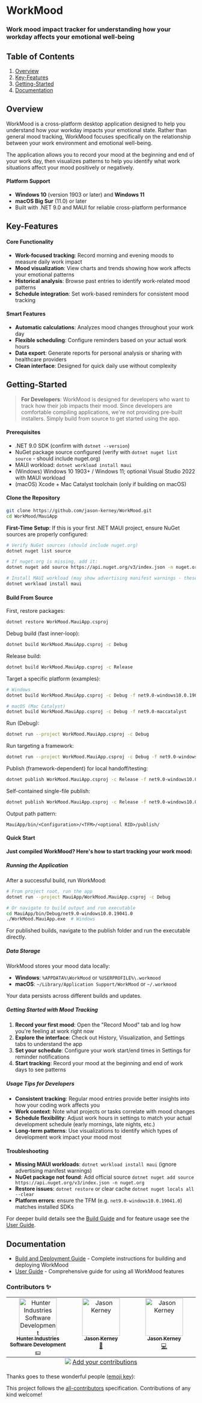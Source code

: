 <!-- GENERATED DOCUMENT DO NOT EDIT! -->
<!-- prettier-ignore-start -->
<!-- markdownlint-disable -->

<!-- Compiled with doculisp https://www.npmjs.com/package/doculisp -->

# WorkMood #

### Work mood impact tracker for understanding how your workday affects your emotional well-being ###

## Table of Contents ##

1. [Overview](#overview)
2. [Key-Features](#key-features)
3. [Getting-Started](#getting-started)
4. [Documentation](#documentation)

## Overview ##

WorkMood is a cross-platform desktop application designed to help you understand how your workday impacts your emotional state. Rather than general mood tracking, WorkMood focuses specifically on the relationship between your work environment and emotional well-being.

The application allows you to record your mood at the beginning and end of your work day, then visualizes patterns to help you identify what work situations affect your mood positively or negatively.

#### Platform Support ####

- **Windows 10** (version 1903 or later) and **Windows 11**
- **macOS Big Sur** (11.0) or later
- Built with .NET 9.0 and MAUI for reliable cross-platform performance

## Key-Features ##

#### Core Functionality ####

- **Work-focused tracking**: Record morning and evening moods to measure daily work impact
- **Mood visualization**: View charts and trends showing how work affects your emotional patterns
- **Historical analysis**: Browse past entries to identify work-related mood patterns
- **Schedule integration**: Set work-based reminders for consistent mood tracking

#### Smart Features ####

- **Automatic calculations**: Analyzes mood changes throughout your work day
- **Flexible scheduling**: Configure reminders based on your actual work hours
- **Data export**: Generate reports for personal analysis or sharing with healthcare providers
- **Clean interface**: Designed for quick daily use without complexity

## Getting-Started ##

> **For Developers**: WorkMood is designed for developers who want to track how their job impacts their mood. Since developers are comfortable compiling applications, we're not providing pre-built installers. Simply build from source to get started using the app.

#### Prerequisites ####

- .NET 9.0 SDK (confirm with `dotnet --version`)
- NuGet package source configured (verify with `dotnet nuget list source` - should include nuget.org)
- MAUI workload: `dotnet workload install maui`
- (Windows) Windows 10 1903+ / Windows 11; optional Visual Studio 2022 with MAUI workload
- (macOS) Xcode + Mac Catalyst toolchain (only if building on macOS)

#### Clone the Repository ####

```bash
git clone https://github.com/jason-kerney/WorkMood.git
cd WorkMood/MauiApp
```

**First-Time Setup**: If this is your first .NET MAUI project, ensure NuGet sources are properly configured:

```bash
# Verify NuGet sources (should include nuget.org)
dotnet nuget list source

# If nuget.org is missing, add it:
dotnet nuget add source https://api.nuget.org/v3/index.json -n nuget.org

# Install MAUI workload (may show advertising manifest warnings - these are safe to ignore)
dotnet workload install maui
```

#### Build From Source ####

First, restore packages:

```bash
dotnet restore WorkMood.MauiApp.csproj
```

Debug build (fast inner-loop):

```bash
dotnet build WorkMood.MauiApp.csproj -c Debug
```

Release build:

```bash
dotnet build WorkMood.MauiApp.csproj -c Release
```

Target a specific platform (examples):

```bash
# Windows
dotnet build WorkMood.MauiApp.csproj -c Debug -f net9.0-windows10.0.19041.0

# macOS (Mac Catalyst)
dotnet build WorkMood.MauiApp.csproj -c Debug -f net9.0-maccatalyst
```

Run (Debug):

```bash
dotnet run --project WorkMood.MauiApp.csproj -c Debug
```

Run targeting a framework:

```bash
dotnet run --project WorkMood.MauiApp.csproj -c Debug -f net9.0-windows10.0.19041.0
```

Publish (framework-dependent) for local handoff/testing:

```bash
dotnet publish WorkMood.MauiApp.csproj -c Release -f net9.0-windows10.0.19041.0 --no-self-contained
```

Self-contained single-file publish:

```bash
dotnet publish WorkMood.MauiApp.csproj -c Release -f net9.0-windows10.0.19041.0 --self-contained -p:PublishSingleFile=true -p:PublishReadyToRun=true
```

Output path pattern:

```text
MauiApp/bin/<Configuration>/<TFM>/<optional RID>/publish/
```

#### Quick Start ####

**Just compiled WorkMood? Here's how to start tracking your work mood:**

##### Running the Application #####

After a successful build, run WorkMood:

```bash
# From project root, run the app
dotnet run --project MauiApp/WorkMood.MauiApp.csproj -c Debug

# Or navigate to build output and run executable
cd MauiApp/bin/Debug/net9.0-windows10.0.19041.0
./WorkMood.MauiApp.exe  # Windows
```

For published builds, navigate to the publish folder and run the executable directly.

##### Data Storage #####

WorkMood stores your mood data locally:

- **Windows**: `%APPDATA%\WorkMood` or `%USERPROFILE%\.workmood`
- **macOS**: `~/Library/Application Support/WorkMood` or `~/.workmood`

Your data persists across different builds and updates.

##### Getting Started with Mood Tracking #####

1. **Record your first mood**: Open the "Record Mood" tab and log how you're feeling at work right now
2. **Explore the interface**: Check out History, Visualization, and Settings tabs to understand the app
3. **Set your schedule**: Configure your work start/end times in Settings for reminder notifications
4. **Start tracking**: Record your mood at the beginning and end of work days to see patterns

##### Usage Tips for Developers #####

- **Consistent tracking**: Regular mood entries provide better insights into how your coding work affects you
- **Work context**: Note what projects or tasks correlate with mood changes
- **Schedule flexibility**: Adjust work hours in settings to match your actual development schedule (early mornings, late nights, etc.)
- **Long-term patterns**: Use visualizations to identify which types of development work impact your mood most

#### Troubleshooting ####

- **Missing MAUI workloads**: `dotnet workload install maui` (ignore advertising manifest warnings)
- **NuGet package not found**: Add official source `dotnet nuget add source https://api.nuget.org/v3/index.json -n nuget.org`
- **Restore issues**: `dotnet restore` or clear cache `dotnet nuget locals all --clear`
- **Platform errors**: ensure the TFM (e.g. `net9.0-windows10.0.19041.0`) matches installed SDKs

For deeper build details see the [Build Guide](./BUILD.md) and for feature usage see the [User Guide](./USER-GUIDE.md).

## Documentation ##

- [Build and Deployment Guide](./BUILD.md) - Complete instructions for building and deploying WorkMood
- [User Guide](./USER-GUIDE.md) - Comprehensive guide for using all WorkMood features

### Contributors ✨ ###

<table>
  <tbody>
    <tr>
      <td align="center" valign="top" width="14.28%"><a href="https://github.com/Hunter-Industries"><img src="https://avatars.githubusercontent.com/u/30634197?v=4?s=100" width="100px;" alt="Hunter Industries Software Development"/><br /><sub><b>Hunter Industries Software Development</b></sub></a><br /><a href="#financial-Hunter-Industries" title="Financial">💵</a></td>
      <td align="center" valign="top" width="14.28%"><a href="https://github.com/jason-kerney"><img src="https://avatars.githubusercontent.com/u/5097968?v=4?s=100" width="100px;" alt="Jason Kerney"/><br /><sub><b>Jason Kerney</b></sub></a><br /><a href="#ideas-jason-kerney" title="Ideas, Planning, & Feedback">🤔</a></td>
      <td align="center" valign="top" width="14.28%"><a href="https://github.com/JKerney-HunterIndustries"><img src="https://avatars.githubusercontent.com/u/16826501?v=4?s=100" width="100px;" alt="Jason Kerney"/><br /><sub><b>Jason Kerney</b></sub></a><br /><a href="https://github.com/jason-kerney/WorkMood/commits?author=JKerney-HunterIndustries" title="Code">💻</a></td>
    </tr>
  </tbody>
  <tfoot>
    <tr>
      <td align="center" size="13px" colspan="7">
        <img src="https://raw.githubusercontent.com/all-contributors/all-contributors-cli/1b8533af435da9854653492b1327a23a4dbd0a10/assets/logo-small.svg">
          <a href="https://all-contributors.js.org/docs/en/bot/usage">Add your contributions</a>
        </img>
      </td>
    </tr>
  </tfoot>
</table>

Thanks goes to these wonderful people ([emoji key](https://allcontributors.org/docs/en/emoji-key)):

This project follows the [all-contributors](https://github.com/all-contributors/all-contributors) specification. Contributions of any kind welcome!

<!-- markdownlint-restore -->
<!-- prettier-ignore-end -->
<!-- GENERATED DOCUMENT DO NOT EDIT! -->